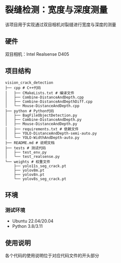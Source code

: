 # 裂缝检测：宽度与深度测量

该项目用于实现通过双目相机对裂缝进行宽度与深度的测量

## 硬件

双目相机：Intel Realsense D405

## 项目结构

```plaintext
vision_crack_detection
├── cpp # C++代码
│   ├── CMakeLists.txt # 编译文件
│   ├── Combine-DistanceAndDepth.cpp
│   ├── Combine-DistanceAndDepthDiff.cpp
│   └── Mouse-DistanceAndDepth.cpp
├── python # Python代码
│   ├── BagFileObjectDetection.py
│   ├── Combine-DistanceAndDepth.py
│   ├── Mouse-DistanceAndDepth.py
│   ├── requirements.txt # 依赖文件
│   ├── YOLO-DistanceAndDepth-semi-auto.py
│   └── YOLO-WidthAndDepth-auto.py
├── README.md # 说明文档
├── tests # 测试代码
│   ├── test_env.py
│   └── test_realsense.py
└── weights # 权重文件
    ├── yolo11s_seg_crack.pt
    ├── yolov8m.pt
    ├── yolov8n.pt
    └── yolov8s_seg_crack.pt
```

## 环境

### 测试环境

- Ubuntu 22.04/20.04
- Python 3.8/3.11

## 使用说明

各个代码的使用说明位于对应代码文件的开头部分

